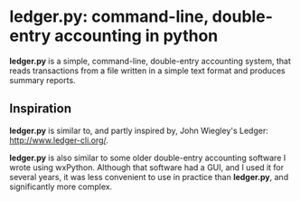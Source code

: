 # ledger.py: command-line, double-entry accounting in python

**ledger.py** is a simple, command-line, double-entry accounting system, that reads transactions
from a file written in a simple text format and produces summary reports.

## Inspiration

**ledger.py** is similar to, and partly inspired by, John Wiegley's Ledger: http://www.ledger-cli.org/.

**ledger.py** is also similar to some older double-entry accounting software I wrote using
wxPython. Although that software had a GUI, and I used it for several years, it was less convenient
to use in practice than **ledger.py**, and significantly more complex.
